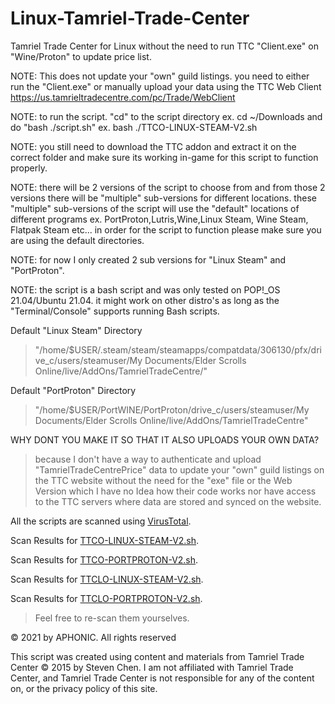 # Linux-Tamriel-Trade-Center
Tamriel Trade Center for Linux without the need to run TTC "Client.exe" on "Wine/Proton" to update price list.

NOTE: This does not update your "own" guild listings. you need to either run the "Client.exe" or manually upload your data using the TTC Web Client https://us.tamrieltradecentre.com/pc/Trade/WebClient

NOTE: to run the script. "cd" to the script directory ex. cd ~/Downloads and do "bash ./script.sh" ex. bash ./TTCO-LINUX-STEAM-V2.sh

NOTE: you still need to download the TTC addon and extract it on the correct folder and make sure its working in-game for this script to function properly.

NOTE: there will be 2 versions of the script to choose from and from those 2 versions there will be "multiple" sub-versions for different locations. these "multiple" sub-versions of the script will use the "default" locations of different programs ex. PortProton,Lutris,Wine,Linux Steam, Wine Steam, Flatpak Steam etc... in order for the script to function please make sure you are using the default directories.

NOTE: for now I only created 2 sub versions for "Linux Steam" and "PortProton".

NOTE: the script is a bash script and was only tested on POP!_OS 21.04/Ubuntu 21.04. it might work on other distro's as long as the "Terminal/Console" supports running Bash scripts.


Default "Linux Steam" Directory
> "/home/$USER/.steam/steam/steamapps/compatdata/306130/pfx/drive_c/users/steamuser/My Documents/Elder Scrolls Online/live/AddOns/TamrielTradeCentre/"

Default "PortProton" Directory
> "/home/$USER/PortWINE/PortProton/drive_c/users/steamuser/My Documents/Elder Scrolls Online/live/AddOns/TamrielTradeCentre"


WHY DONT YOU MAKE IT SO THAT IT ALSO UPLOADS YOUR OWN DATA?
> because I don't have a way to authenticate and upload "TamrielTradeCentrePrice" data to update your "own" guild listings on the TTC website without the need for the "exe" file or the Web Version which I have no Idea how their code works nor have access to the TTC servers where data are stored and synced on the website.

All the scripts are scanned using [VirusTotal](https://www.virustotal.com/gui/home/upload).

Scan Results for [TTCO-LINUX-STEAM-V2.sh](https://www.virustotal.com/gui/file/ab8e2998f51d9092eabb7f2ee833334bee35835418a798964d7dd0dfd1d09f42/detection).

Scan Results for [TTCO-PORTPROTON-V2.sh](https://www.virustotal.com/gui/file/9e9d56f4ba75054a2ca2ec846a04da0caf7f54f0603ffd067fc9b78f7076c661/detection).

Scan Results for [TTCLO-LINUX-STEAM-V2.sh](https://www.virustotal.com/gui/file/f8072e123ff48e4a8feb70ad44dd5386c477829fe84ec71f7fdfc09bcbe07260/detection).

Scan Results for [TTCLO-PORTPROTON-V2.sh](https://www.virustotal.com/gui/file/fc553d6593139294b9bd472b1127df1d2d913cfd4bd0434b6e44661ed359bf56/detection).

> Feel free to re-scan them yourselves.

© 2021 by APHONIC. All rights reserved

This script was created using content and materials from Tamriel Trade Center © 2015 by Steven Chen. I am not affiliated with Tamriel Trade Center, and Tamriel Trade Center is not responsible for any of the content on, or the privacy policy of this site.
